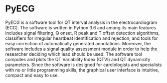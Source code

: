 # PyECG

PyECG is a software tool for QT interval analysis in the electrocardiogram (ECG). The software is written in Python 3.6 and among its main features includes signal filtering, Q onset, R peak and T offset detection algorithms, classifiers for irregular heartbeat identification and rejection, and tools for easy correction of automatically generated annotations. Moreover, the software includes a signal quality assessment module in order to help the researcher deciding which lead should be used. The software tool computes and plots the QT Variability Index (QTVI) and QT dynamicity parameters. Since the software is designed for cardiologists and specialists with no or little programming skills, the graphical user interface is intuitive, compact and easy to use.
